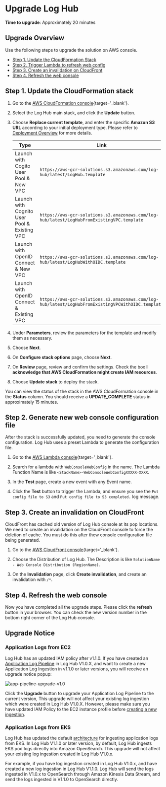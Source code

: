 # Upgrade Log Hub

**Time to upgrade**: Approximately 20 minutes

## Upgrade Overview

Use the following steps to upgrade the solution on AWS console. 

* [Step 1. Update the CloudFormation Stack](#step-1-update-the-cloudformation-stack)
* [Step 2. Trigger Lambda to refresh web config](#step-2-generate-new-web-console-configuration-file)
* [Step 3. Create an invalidation on CloudFront](#step-3-create-an-invalidation-on-cloudfront)
* [Step 4. Refresh the web console](#step-4-refresh-the-web-console)

## Step 1. Update the CloudFormation stack

1. Go to the [AWS CloudFormation console](https://console.aws.amazon.com/cloudformation/){target='_blank'}.

2. Select the Log Hub main stack, and click the **Update** button.

3. Choose **Replace current template**, and enter the specific **Amazon S3 URL** according to your initial deployment type. Please refer to [Deployment Overview](./deployment/index.md) for more details.

    | Type                                         | Link                                                         |
    | -------------------------------------------- | ------------------------------------------------------------ |
    | Launch with Cogito User Pool & New VPC       | `https://aws-gcr-solutions.s3.amazonaws.com/log-hub/latest/LogHub.template` |
    | Launch with Cognito User Pool & Existing VPC | `https://aws-gcr-solutions.s3.amazonaws.com/log-hub/latest/LogHubFromExistingVPC.template` |
    | Launch with OpenID Connect & New VPC         | `https://aws-gcr-solutions.s3.amazonaws.com/log-hub/latest/LogHubWithOIDC.template` |
    | Launch with OpenID Connect & Existing VPC    | `https://aws-gcr-solutions.s3.amazonaws.com/log-hub/latest/LogHubFromExistingVPCWithOIDC.template` |

7. Under **Parameters**, review the parameters for the template and modify them as necessary.

8. Choose **Next**.

9. On **Configure stack options** page, choose **Next**.

10. On **Review** page, review and confirm the settings. Check the box **I acknowledge that AWS CloudFormation might create IAM resources**.

11. Choose **Update stack** to deploy the stack.

You can view the status of the stack in the AWS CloudFormation console in the **Status** column. You should receive a **UPDATE_COMPLETE** status in approximately 15 minutes.

## Step 2. Generate new web console configuration file

After the stack is successfully updated, you need to generate the console configuration. Log Hub uses a preset Lambda to generate the configuration file.

1. Go to the [AWS Lambda console](https://console.aws.amazon.com/lambda/){target='_blank'}.

2. Search for a lambda with `WebConsoleWebConfig` in the name. The Lambda Function Name is like `<StackName>-WebConsoleWebConfigXXXXX-XXXX`.

3. In the **Test** page, create a new event with any Event name.

4. Click the **Test** button to trigger the Lambda, and ensure you see the `Put config file to S3` and `Put config file to S3 completed.` log message.

## Step 3. Create an invalidation on CloudFront

CloudFront has cached old version of Log Hub console at its pop locations. We need to create an invalidation on the CloudFront console to 
force the deletion of cache. You must do this after thew console configuration file being generated.

1. Go to the [AWS CloudFront console](https://console.aws.amazon.com/cloudfront/){target='_blank'}.

2. Choose the Distribution of Log Hub. The Description is like `SolutionName - Web Console Distribution (RegionName)`.

3. On the **Invalidation** page, click **Create invalidation**, and create an invalidation with `/*`.

## Step 4. Refresh the web console

Now you have completed all the upgrade steps. Please click the **refresh** button in your browser. You can check the new version number in the bottom right corner of the Log Hub console.


## Upgrade Notice

### Application Logs from EC2
Log Hub has an updated IAM policy after v1.1.0. If you have created an [Application Log Pipeline](applications/create-applog-pipeline.md) 
in Log Hub V1.0.X, and want to create a new Application Log Ingestion in v1.1.0 or later versions, you will receive an upgrade notice popup:

![app-pipeline-upgrade-v1.0](../images/app-log/app-pipline-upgrade-v1.0.png)

Click the **Upgrade** button to upgrade your Application Log Pipeline to the current version, 
This upgrade will not affect your existing log ingestion which were created in Log Hub V1.0.X.
However, please make sure you have updated IAM Policy to the EC2 instance profile before [creating a new ingestion](applications/nginx.md#step-2-create-an-application-log-ingestion).

### Application Logs from EKS
Log Hub has updated the default [architecture](./architecture.md#logs-from-eks) for ingesting application logs from EKS.
In Log Hub V1.1.0 or later version, by default, Log Hub ingests EKS pod logs directly into Amazon OpenSearch. This upgrade will not affect your existing log ingestion created in Log Hub V1.0.x. 

For example, if you have log ingestion created in Log Hub V1.0.x, and have created a new log ingestion in Log Hub V1.1.0.
Log Hub will send the logs ingested in V1.0.x to OpenSearch through Amazon Kinesis Data Stream, and send the logs ingested in V1.1.0 to OpenSearch directly.